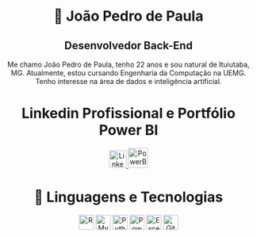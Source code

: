<h1 align="center">👾 João Pedro de Paula</h1>

<h2 align="center"><strong>Desenvolvedor Back-End</strong></h2>
<p align="center">Me chamo João Pedro de Paula, tenho 22 anos e sou natural de Ituiutaba, MG. Atualmente, estou cursando Engenharia da Computação na UEMG. Tenho interesse na área de dados e inteligência artificial.</p>

<h1 align="center">Linkedin Profissional e Portfólio Power BI</h1>

<p align="center">
    <a href="www.linkedin.com/in/joão-pedro-de-paula" target="_blank">
        <img alt="LinkedIn" title="Me siga no LinkedIn" width="35px" src="https://cdn.jsdelivr.net/gh/devicons/devicon@latest/icons/linkedin/linkedin-original.svg"/>
    </a>
    <a href="https://sites.google.com/view/joao-pedro-dp/in%C3%ADcio" target="_blank">
        <img alt="PowerBI" title="PowerBI" width="40px" src="https://img.icons8.com/color/48/000000/power-bi.png" />
    </a>
</p>

<h1 align="center">🤖 Linguagens e Tecnologias</h1>

<p align="center">
    <img alt="R" title="R" width="30px" src="https://cdn.jsdelivr.net/gh/devicons/devicon/icons/r/r-original.svg" />
    <img alt="MySQL" title="MySQL" width="30px" src="https://cdn.jsdelivr.net/gh/devicons/devicon/icons/mysql/mysql-original.svg" />
    <img alt="Python" title="Python" width="30px" src="https://cdn.jsdelivr.net/gh/devicons/devicon/icons/python/python-original.svg" />
    <img alt="PowerBI" title="PowerBI" width="30px" src="https://img.icons8.com/color/48/000000/power-bi.png" />
    <img alt="Excel" title="Excel" width="30px" src="https://img.icons8.com/color/48/000000/ms-excel.png" />
    <img alt="Git" title="Git" width="30px" src="https://cdn.jsdelivr.net/gh/devicons/devicon/icons/git/git-original.svg" />
</p>

